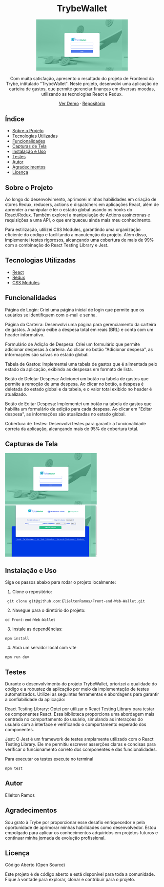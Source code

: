 <h1 align="center">TrybeWallet</h1>

<p align="center">
  <img src="src/Public/readme.png" alt="TrybeWallet" width="300px">
</p>

<p align="center">Com muita satisfação, apresento o resultado do projeto de Frontend da Trybe, intitulado "TrybeWallet". Neste projeto, desenvolvi uma aplicação de carteira de gastos, que permite gerenciar finanças em diversas moedas, utilizando as tecnologias React e Redux.</p>

<p align="center">
  <a href="https://front-end-wallet-three.vercel.app/">Ver Demo</a>
  ·
  <a href="https://github.com/ElieltonRamos/FrontEnd-Wallet-ts">Repositório</a>
</p>

## Índice

- [Sobre o Projeto](#sobre-o-projeto)
- [Tecnologias Utilizadas](#tecnologias-utilizadas)
- [Funcionalidades](#funcionalidades)
- [Capturas de Tela](#capturas-de-tela)
- [Instalação e Uso](#instalação-e-uso)
- [Testes](#testes)
- [Autor](#autor)
- [Agradecimentos](#agradecimentos)
- [Licença](#licença)

## Sobre o Projeto

Ao longo do desenvolvimento, aprimorei minhas habilidades em criação de stores Redux, reducers, actions e dispatchers em aplicações React, além de aprender a manipular e ler o estado global usando os hooks do React/Redux. Também explorei a manipulação de Actions assíncronas e requisições a uma API, o que enriqueceu ainda mais meu conhecimento.

Para estilização, utilizei CSS Modules, garantindo uma organização eficiente do código e facilitando a manutenção do projeto. Além disso, implementei testes rigorosos, alcançando uma cobertura de mais de 99% com a combinação do React Testing Library e Jest.

## Tecnologias Utilizadas

- [React](https://reactjs.org)
- [Redux](https://redux.js.org)
- [CSS Modules](https://github.com/css-modules/css-modules)

## Funcionalidades

Página de Login: Criei uma página inicial de login que permite que os usuários se identifiquem com e-mail e senha.

Página da Carteira: Desenvolvi uma página para gerenciamento da carteira de gastos. A página exibe a despesa total em reais (BRL) e conta com um header informativo.

Formulário de Adição de Despesa: Criei um formulário que permite adicionar despesas à carteira. Ao clicar no botão "Adicionar despesa", as informações são salvas no estado global.

Tabela de Gastos: Implementei uma tabela de gastos que é alimentada pelo estado da aplicação, exibindo as despesas em formato de lista.

Botão de Deletar Despesa: Adicionei um botão na tabela de gastos que permite a remoção de uma despesa. Ao clicar no botão, a despesa é deletada do estado global e da tabela, e o valor total exibido no header é atualizado.

Botão de Editar Despesa: Implementei um botão na tabela de gastos que habilita um formulário de edição para cada despesa. Ao clicar em "Editar despesa", as informações são atualizadas no estado global.

Cobertura de Testes: Desenvolvi testes para garantir a funcionalidade correta da aplicação, alcançando mais de 95% de cobertura total.

## Capturas de Tela

<img src="src/Public/readme.png" alt="TrybeWallet" width="300px">
<img src="src/Public/carteira.png" alt="TrybeWallet" width="300px">

## Instalação e Uso

Siga os passos abaixo para rodar o projeto localmente:

1. Clone o repositório:

```
 git clone git@github.com:ElieltonRamos/Front-end-Web-Wallet.git
```
2. Navegue para o diretório do projeto:
```
cd Front-end-Web-Wallet
```
3. Instale as dependências:
```
npm install
```
4. Abra um servidor local com vite
```
npm run dev
```

## Testes
Durante o desenvolvimento do projeto TrybeWallet, priorizei a qualidade do código e a robustez da aplicação por meio da implementação de testes automatizados. Utilizei as seguintes ferramentas e abordagens para garantir a confiabilidade da aplicação:

React Testing Library: Optei por utilizar o React Testing Library para testar os componentes React. Essa biblioteca proporciona uma abordagem mais centrada no comportamento do usuário, simulando as interações do usuário com a interface e verificando o comportamento esperado dos componentes.

Jest: O Jest é um framework de testes amplamente utilizado com o React Testing Library. Ele me permitiu escrever asserções claras e concisas para verificar o funcionamento correto dos componentes e das funcionalidades.

Para executar os testes execute no terminal

```
npm test
```

## Autor

Elielton Ramos

## Agradecimentos

Sou grato à Trybe por proporcionar esse desafio enriquecedor e pela oportunidade de aprimorar minhas habilidades como desenvolvedor. Estou empolgado para aplicar os conhecimentos adquiridos em projetos futuros e continuar minha jornada de evolução profissional.

## Licença
Código Aberto (Open Source)

Este projeto é de código aberto e está disponível para toda a comunidade. Fique à vontade para explorar, clonar e contribuir para o projeto.

